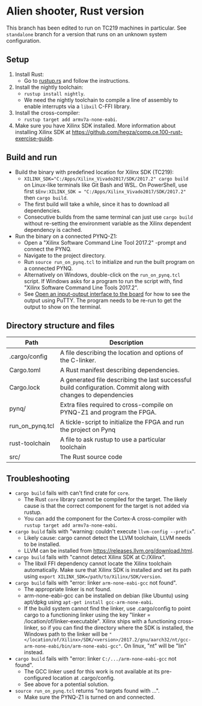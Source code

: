 # Alien shooter, Rust version

This branch has been edited to run on TC219 machines in particular. See `standalone` branch for a version that runs on an unknown system configuration.

## Setup

1. Install Rust:
    - Go to [rustup.rs](https://rustup.rs/) and follow the instructions.
2. Install the nightly toolchain:
    - ```rustup install nightly```.
    - We need the nightly toolchain to compile a line of assembly to enable interrupts via a `libxil` C-FFI library.
3. Install the cross-compiler:
    - `rustup target add armv7a-none-eabi`.
4. Make sure you have Xilinx SDK installed. More information about installing Xilinx SDK at https://github.com/hegza/comp.ce.100-rust-exercise-guide.

## Build and run
- Build the binary with predefined location for Xilinx SDK (TC219):
    - `XILINX_SDK="C:/Apps/Xilinx_Vivado2017/SDK/2017.2" cargo build` on Linux-like terminals like Git Bash and WSL. On PowerShell, use first `$Env:XILINX_SDK = "C:/Apps/Xilinx_Vivado2017/SDK/2017.2"` then `cargo build`.
    - The first build will take a while, since it has to download all dependencies.
    - Consecutive builds from the same terminal can just use `cargo build` without re-setting the environment variable as the Xilinx dependent dependency is cached.
- Run the binary on a connected PYNQ-Z1:
    - Open a "Xilinx Software Command Line Tool 2017.2" -prompt and connect the PYNQ.
    - Navigate to the project directory.
    - Run `source run_on_pynq.tcl` to initialize and run the built program on a connected PYNQ.
    - Alternatively on Windows, double-click on the `run_on_pynq.tcl` script. If Windows asks for a program to run the script with, find "Xilinx Software Command Line Tools 2017.2".
    - See [Open an input-output interface to the board](https://github.com/hegza/comp.ce.100-rust-exercise-guide/blob/master/src/3_launch.md#open-an-input-output-interface-to-the-board) for how to see the output using PuTTY. The program needs to be re-run to get the output to show on the terminal.

## Directory structure and files

| Path            | Description                                                                                                    |
|-----------------|----------------------------------------------------------------------------------------------------------------|
| .cargo/config   | A file describing the location and options of the C-linker.                                                    |
| Cargo.toml      | A Rust manifest describing dependencies.                                                                       |
| Cargo.lock      | A generated file describing the last successful build configuration. Commit along with changes to dependencies |
| pynq/           | Extra files required to cross-compile on PYNQ-Z1 and program the FPGA.                                         |
| run_on_pynq.tcl | A tickle-script to initialize the FPGA and run the project on Pynq                                             |
| rust-toolchain  | A file to ask rustup to use a particular toolchain                                                             |
| src/            | The Rust source code                                                                                           |


## Troubleshooting
- `cargo build` fails with can't find crate for `core`.
    * The Rust `core` library cannot be compiled for the target. The likely cause is that the correct component for the target is not added via rustup.
    * You can add the component for the Cortex-A cross-compiler with ```rustup target add armv7a-none-eabi```.
- `cargo build` fails with "warning: couldn't execute `llvm-config --prefix`".
    * Likely cause: cargo cannot detect the LLVM toolchain, LLVM needs to be installed.
    * LLVM can be installed from https://releases.llvm.org/download.html.
- `cargo build` fails with "cannot detect Xilinx SDK at C:/Xilinx".
    * The libxil FFI dependency cannot locate the Xilinx toolchain automatically. Make sure that Xilinx SDK is installed and set its path using `export XILINX_SDK=/path/to/Xilinx/SDK/version`.
- `cargo build` fails with "error: linker `arm-none-eabi-gcc` not found".
    * The appropriate linker is not found.
    * arm-none-eabi-gcc can be installed on debian (like Ubuntu) using apt/dpkg using `apt-get install gcc-arm-none-eabi`.
    * If the build system cannot find the linker, use .cargo/config to point cargo to a functioning linker using the key "linker = /location/of/linker-executable". Xilinx ships with a functioning cross-linker, so if you can find the directory where the SDK is installed, the Windows path to the linker will be `"</location/of/Xilinx>/SDK/<version>/2017.2/gnu/aarch32/nt/gcc-arm-none-eabi/bin/arm-none-eabi-gcc"`. On linux, "nt" will be "lin" instead.
- `cargo build` fails with "error: linker `C:/.../arm-none-eabi-gcc` not found".
    * The GCC linker used for this work is not available at its pre-configured location at .cargo/config.
    * See above for a potential solution.
- `source run_on_pynq.tcl` returns "no targets found with ...".
    * Make sure the PYNQ-Z1 is turned on and connected.

